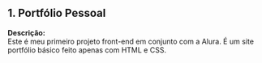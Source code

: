## 1. Portfólio Pessoal

**Descrição:**  
Este é meu primeiro projeto front-end em conjunto com a Alura. É um site portfólio básico feito apenas com HTML e CSS.
